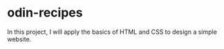 # odin-recipes
In this project, I will apply the basics of HTML and CSS to design 
a simple website.